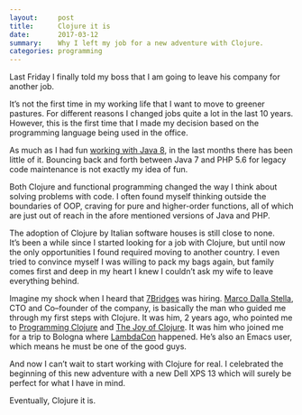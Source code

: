 ```yaml
---
layout:     post
title:      Clojure it is
date:       2017-03-12
summary:    Why I left my job for a new adventure with Clojure.
categories: programming
---
```


Last Friday I finally told my boss that I am going to leave his company for
another job.

It’s not the first time in my working life that I want to move to greener
pastures. For different reasons I changed jobs quite a lot in the last 10
years. However, this is the first time that I made my decision based on the
programming language being used in the office.

As much as I had
fun
[working with Java 8](https://manuel-uberti.github.io/programming/2016/10/22/java8-experience/),
in the last months there has been little of it. Bouncing back and forth between
Java 7 and PHP 5.6 for legacy code maintenance is not exactly my idea of fun.

Both Clojure and functional programming changed the way I think about solving
problems with code. I often found myself thinking outside the boundaries of OOP,
craving for pure and higher-order functions, all of which are just out of reach
in the afore mentioned versions of Java and PHP.

The adoption of Clojure by Italian software houses is still close to
none. It’s been a while since I started looking for a job with Clojure, but
until now the only opportunities I found required moving to another
country. I even tried to convince myself I was willing to pack my bags again,
but family comes first and deep in my heart I knew I couldn’t ask my wife to
leave everything behind.

Imagine my shock when I heard that [7Bridges](https://7bridges.eu/) was
hiring. [Marco Dalla Stella](https://twitter.com/mdallastella), CTO and
Co–founder of the company, is basically the man who guided me through my first
steps with Clojure. It was him, 2 years ago, who pointed me
to [Programming Clojure](https://pragprog.com/book/shcloj2/programming-clojure)
and [The Joy of Clojure](http://www.joyofclojure.com/). It was him who joined me
for a trip to Bologna where [LambdaCon](http://www.lambdacon.org/)
happened. He’s also an Emacs user, which means he must be one of the good guys.

And now I can’t wait to start working with Clojure for real. I celebrated the
beginning of this new adventure with a new Dell XPS 13 which will surely be
perfect for what I have in mind.

Eventually, Clojure it is.
